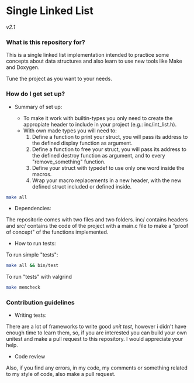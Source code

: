 # Single Linked List #
*v2.1*


### What is this repository for? ###

 This is a single linked list implementation intended to practice some concepts about data structures and also learn to use new tools like Make and Doxygen.
 
 Tune the project as you want to your needs.


### How do I get set up? ###

* Summary of set up:

    - To make it work with builtin-types you only need to create the appropiate header to include in your project (e.g.: inc/int_list.h).
    - With own made types you will need to:
        1. Define a function to print your struct, you will pass its address to the defined display function as argument.
        2. Define a function to free your struct, you will pass its address to the defined destroy function as argument, and to every "remove_something" function.
        3. Define your struct with typedef to use only one word inside the macros.
        4. Wrap your macro replacements in a new header, with the new defined struct included or defined inside.

```bash
make all
```
* Dependencies:

The repositorie comes with two files and two folders. inc/ contains headers and src/ contains the code of the project with a main.c file to make a "proof of concept" of the functions implemented.

* How to run tests:

To run simple "tests":
```bash
make all && bin/test
```
To run "tests" with valgrind
```bash
make memcheck
```


### Contribution guidelines ###

* Writing tests:

There are a lot of frameworks to write good *unit test*, however i didn't have enough time to learn them, so, if you are interested you can build your own unitest and make a pull request to this repository. I would appreciate your help.
* Code review

Also, if you find any errors, in my code, my comments or something related to my style of code, also make a pull request. 
